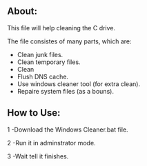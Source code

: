 ## About:
This file will help cleaning the C drive.

The file consistes of many parts, which are:
- Clean junk files.
- Clean temporary files.
- Clean
- Flush DNS cache.
- Use windows cleaner tool (for extra clean).
- Repaire system files (as a bouns).

## How to Use:
1 -Download the Windows Cleaner.bat file.

2 -Run it in adminstrator mode.

3 -Wait tell it finishes.
